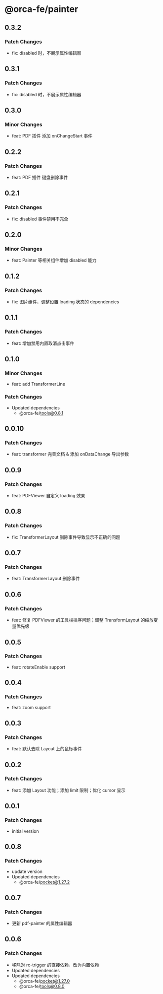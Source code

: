 # @orca-fe/painter

## 0.3.2

### Patch Changes

- fix: disabled 时，不展示属性编辑器

## 0.3.1

### Patch Changes

- fix: disabled 时，不展示属性编辑器

## 0.3.0

### Minor Changes

- feat: PDF 插件 添加 onChangeStart 事件

## 0.2.2

### Patch Changes

- feat: PDF 插件 键盘删除事件

## 0.2.1

### Patch Changes

- fix: disabled 事件禁用不完全

## 0.2.0

### Minor Changes

- feat: Painter 等相关组件增加 disabled 能力

## 0.1.2

### Patch Changes

- fix: 图片组件，调整设置 loading 状态的 dependencies

## 0.1.1

### Patch Changes

- feat: 增加禁用内置取消点击事件

## 0.1.0

### Minor Changes

- feat: add TransformerLine

### Patch Changes

- Updated dependencies
  - @orca-fe/tools@0.8.1

## 0.0.10

### Patch Changes

- feat: transformer 完善文档 & 添加 onDataChange 导出参数

## 0.0.9

### Patch Changes

- feat: PDFViewer 自定义 loading 效果

## 0.0.8

### Patch Changes

- fix: TransformerLayout 删除事件导致显示不正确的问题

## 0.0.7

### Patch Changes

- feat: TransformerLayout 删除事件

## 0.0.6

### Patch Changes

- feat: 修复 PDFViewer 的工具栏排序问题；调整 TransformLayout 的缩放变量优先级

## 0.0.5

### Patch Changes

- feat: rotateEnable support

## 0.0.4

### Patch Changes

- feat: zoom support

## 0.0.3

### Patch Changes

- feat: 默认去除 Layout 上的鼠标事件

## 0.0.2

### Patch Changes

- feat: 添加 Layout 功能；添加 limit 限制；优化 cursor 显示

## 0.0.1

### Patch Changes

- initial version

## 0.0.8

### Patch Changes

- update version
- Updated dependencies
  - @orca-fe/pocket@1.27.2

## 0.0.7

### Patch Changes

- 更新 pdf-painter 的属性编辑器

## 0.0.6

### Patch Changes

- 移除对 rc-trigger 的直接依赖，改为内置依赖
- Updated dependencies
- Updated dependencies
  - @orca-fe/pocket@1.27.0
  - @orca-fe/tools@0.8.0
